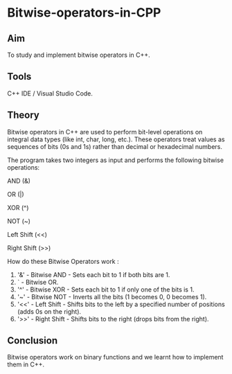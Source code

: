 # Bitwise-operators-in-CPP

## Aim
To study and implement bitwise operators in C++.

## Tools
C++ IDE / Visual Studio Code.

## Theory
Bitwise operators in C++ are used to perform bit-level operations on integral data types (like int, char, long, etc.). These operators treat values as sequences of bits (0s and 1s) rather than decimal or hexadecimal numbers.

The program takes two integers as input and performs the following bitwise operations:

AND (&)

OR (|)

XOR (^)

NOT (~)

Left Shift (<<)

Right Shift (>>)

How do these Bitwise Operators work :
1. '&' -	Bitwise AND -	Sets each bit to 1 if both bits are 1.
2. ` -	Bitwise OR.
3. '^'	- Bitwise XOR - Sets each bit to 1 if only one of the bits is 1.
4. '~'	- Bitwise NOT -	Inverts all the bits (1 becomes 0, 0 becomes 1).
5. '<<'	- Left Shift	- Shifts bits to the left by a specified number of positions (adds 0s on the right).
6. '>>' - Right Shift	- Shifts bits to the right (drops bits from the right).


## Conclusion
Bitwise operators work on binary functions and we learnt how to implement them in C++.
